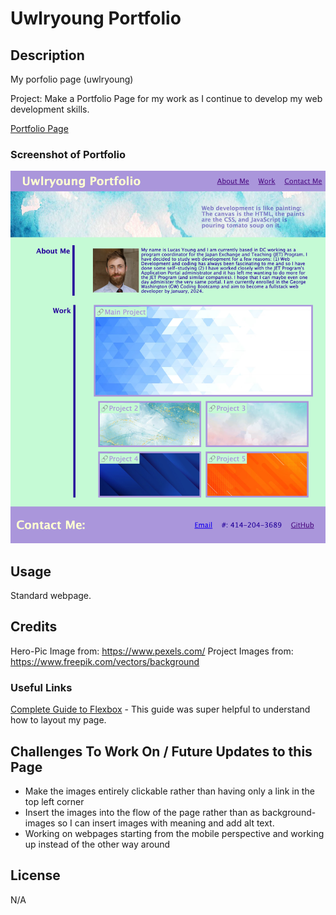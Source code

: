 # Uwlryoung Portfolio

## Description
My porfolio page (uwlryoung)

Project: Make a Portfolio Page for my work as I continue to develop my web development skills.  

[Portfolio Page](https://uwlryoung.github.io/uwlryoung-portfolio-page/)

### Screenshot of Portfolio
![PortfolioPage](/assets/images/portfolio-screenshot.png)


## Usage
Standard webpage. 

## Credits
Hero-Pic Image from: https://www.pexels.com/ 
Project Images from: https://www.freepik.com/vectors/background

### Useful Links
[Complete Guide to Flexbox](https://css-tricks.com/snippets/css/a-guide-to-flexbox/) - This guide was super helpful to understand how to layout my page. 

## Challenges To Work On / Future Updates to this Page
- Make the images entirely clickable rather than having only a link in  the top left corner
- Insert the images into the flow of the page rather than as background-images so I can insert images with meaning and add alt text. 
- Working on webpages starting from the mobile perspective and working up instead of the other way around


## License
N/A

